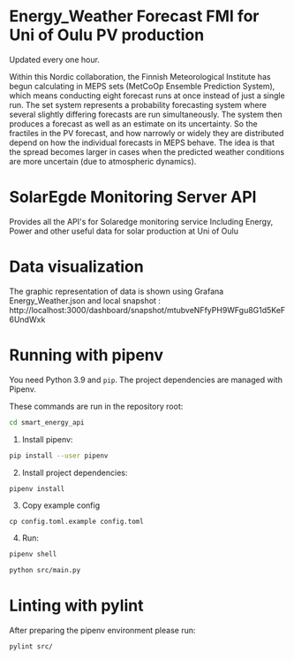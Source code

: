 # Energy_Weather Forecast FMI for Uni of Oulu PV production 
Updated every one hour. 

Within this Nordic collaboration, the Finnish Meteorological Institute has begun calculating in MEPS sets (MetCoOp Ensemble Prediction System), which means conducting eight forecast runs at once instead of just a single run. The set system represents a probability forecasting system where several slightly differing forecasts are run simultaneously. The system then produces a forecast as well as an estimate on its uncertainty.
So the fractiles in the PV forecast, and how narrowly or widely they are distributed depend on how the individual forecasts in MEPS behave. The idea is that the spread becomes larger in cases when the predicted weather conditions are more uncertain (due to atmospheric dynamics). 



# SolarEgde Monitoring Server API 
Provides all the API's for Solaredge monitoring service
Including Energy, Power and other useful data for solar production at Uni of Oulu



# Data visualization
The graphic representation of data is shown using Grafana 
Energy_Weather.json and local snapshot : http://localhost:3000/dashboard/snapshot/mtubveNFfyPH9WFgu8G1d5KeF6UndWxk  



# Running with pipenv
You need Python 3.9 and `pip`. The project dependencies are managed with Pipenv.

These commands are run in the repository root:

```sh
cd smart_energy_api
```

1. Install pipenv:

```sh
pip install --user pipenv
```

2. Install project dependencies:

```sh
pipenv install
```

3. Copy example config

```
cp config.toml.example config.toml
```

4. Run:

```sh
pipenv shell
```

```sh
python src/main.py
```

# Linting with pylint

After preparing the pipenv environment please run:

```sh
pylint src/
```
